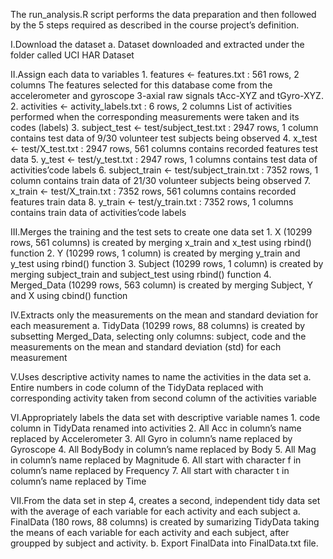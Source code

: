 The run_analysis.R script performs the data preparation and then followed by the 5 steps required as described in the course project’s definition.

I.Download the dataset
   a. Dataset downloaded and extracted under the folder called UCI HAR Dataset

II.Assign each data to variables
    1. features <- features.txt : 561 rows, 2 columns
     The features selected for this database come from the accelerometer and gyroscope 3-axial raw signals tAcc-XYZ and tGyro-XYZ.
    2. activities <- activity_labels.txt : 6 rows, 2 columns
     List of activities performed when the corresponding measurements were taken and its codes (labels)
    3. subject_test <- test/subject_test.txt : 2947 rows, 1 column
     contains test data of 9/30 volunteer test subjects being observed
    4. x_test <- test/X_test.txt : 2947 rows, 561 columns
     contains recorded features test data
    5. y_test <- test/y_test.txt : 2947 rows, 1 columns
     contains test data of activities’code labels
    6. subject_train <- test/subject_train.txt : 7352 rows, 1 column
     contains train data of 21/30 volunteer subjects being observed
    7. x_train <- test/X_train.txt : 7352 rows, 561 columns
     contains recorded features train data
    8. y_train <- test/y_train.txt : 7352 rows, 1 columns
     contains train data of activities’code labels

III.Merges the training and the test sets to create one data set
    1. X (10299 rows, 561 columns) is created by merging x_train and x_test using rbind() function
    2. Y (10299 rows, 1 column) is created by merging y_train and y_test using rbind() function
    3. Subject (10299 rows, 1 column) is created by merging subject_train and subject_test using rbind() function
    4. Merged_Data (10299 rows, 563 column) is created by merging Subject, Y and X using cbind() function

IV.Extracts only the measurements on the mean and standard deviation for each measurement
    a. TidyData (10299 rows, 88 columns) is created by subsetting Merged_Data, selecting only columns: subject, code and the measurements on the mean and standard deviation (std) for each measurement

V.Uses descriptive activity names to name the activities in the data set
    a. Entire numbers in code column of the TidyData replaced with corresponding activity taken from second column of the activities variable

VI.Appropriately labels the data set with descriptive variable names
    1. code column in TidyData renamed into activities
    2. All Acc in column’s name replaced by Accelerometer
    3. All Gyro in column’s name replaced by Gyroscope
    4. All BodyBody in column’s name replaced by Body
    5. All Mag in column’s name replaced by Magnitude
    6. All start with character f in column’s name replaced by Frequency
    7. All start with character t in column’s name replaced by Time

VII.From the data set in step 4, creates a second, independent tidy data set with the average of each variable for each activity and each subject
    a. FinalData (180 rows, 88 columns) is created by sumarizing TidyData taking the means of each variable for each activity and each subject, after groupped by subject and             activity.
    b. Export FinalData into FinalData.txt file.
